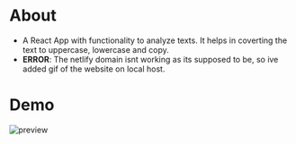 # About
- A React App with functionality to analyze texts. It helps in coverting the text to uppercase, lowercase and copy. 
- **ERROR**: The netlify domain isnt working as its supposed to be, so ive added gif of the website on local host.

# Demo

![preview](https://im2.ezgif.com/tmp/ezgif-2-1a5c7902ed.gif)
 

